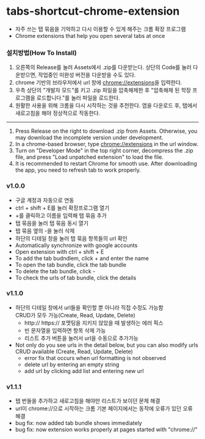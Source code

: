 # tabs-shortcut-chrome-extension
- 자주 쓰는 탭 묶음을 기억하고 다시 이용할 수 있게 해주는 크롬 확장 프로그램
- Chrome extensions that help you open several tabs at once

### 설치방법(How To Install)
1. 오른쪽의 Release를 눌러 Assets에서 .zip를 다운받는다. 상단의 Code를 눌러 다운받으면, 작업중인 미완성 버전을 다운받을 수도 있다.
2. chrome 기반의 브라우저에서 url 창에 [chrome://extensions](chrome://extensions)을 입력한다.
3. 우측 상단의 "개발자 모드"를 키고 .zip 파일을 압축해제한 후 "압축해제 된 학장 프로그램을 로드합니다."를 눌러 파일을 로드한다.   
4. 원활한 사용을 위해 크롬을 다시 시작하는 것을 추천한다. 앱을 다운로드 후, 탭에서 새로고침을 해야 정상적으로 작동한다.
--- 
1. Press Release on the right to download .zip from Assets. Otherwise, you may download the incomplete version under development. 
2. In a chrome-based browser, type [chrome://extensions](chrome://extensions) in the url window.
3. Turn on "Developer Mode" in the top right corner, decompress the .zip file, and press "Load unpatched extension" to load the file.
4. It is recommended to restart Chrome for smooth use. After downloading the app, you need to refresh tab to work properly.


### v1.0.0
- 구글 계정과 자동으로 연동
- ctrl + shift + E를 눌러 확장프로그램 열기
- \+를 클릭하고 이름을 입력해 탭 묶음 추가
- 탭 묶음을 눌러 탭 묶음 동시 열기
- 탭 묶음 옆의 \-을 눌러 삭제
- 하단의 디테일 창을 눌러 탭 묶음 항목들의 url 확인
- Automatically synchronize with google accounts
- Open extension with ctrl + shift + E
- To add the tab budndlem, click \+ and enter the name
- To open the tab bundle, click the tab bundle
- To delete the tab bundle, click \-
- To check the urls of tab bundle, click the details

### v1.1.0
- 하단의 디테일 창에서 url들을 확인할 뿐 아니라 직접 수정도 가능함  
CRUD가 모두 가능(Create, Read, Update, Delete)
  - http:// https:// 포맷팅을 지키지 않았을 때 발생하는 에러 픽스
  - 빈 문자열을 입력하면 항목 삭제 가능
  - 리스트 추가 버튼을 눌러서 url을 수동으로 추가가능
- Not only do you see urls in the detail below, but you can also modify urls  
CRUD available (Create, Read, Update, Delete)
  - error fix that occurs when url formatting is not observed
  - delete url by entering an empty string
  - add url by clicking add list and entering new url

### v1.1.1
- 탭 번들을 추가하고 새로고침을 해야만 리스트가 보이던 문제 해결
- url이 chrome://으로 시작하는 크롬 기본 페이지에서는 동작에 오류가 있던 오류 해결
- bug fix: now added tab bundle shows immediately
- bug fix: now extension works properly at pages started with "chrome://"
